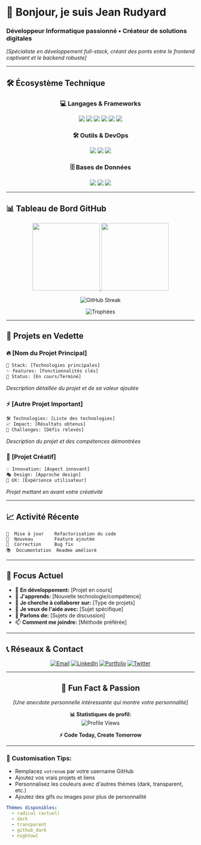 # 🚀 **Bonjour, je suis Jean Rudyard** 

### **Développeur Informatique passionné • Créateur de solutions digitales**

*[Spécialiste en développement full-stack, créant des ponts entre le frontend captivant et le backend robuste]*

---

## 🛠️ **Écosystème Technique**

<div align="center">

### **💻 Langages & Frameworks**
<p>
  <img src="https://img.shields.io/badge/JavaScript-F7DF1E?style=for-the-badge&logo=javascript&logoColor=black" />
  <img src="https://img.shields.io/badge/Python-3776AB?style=for-the-badge&logo=python&logoColor=white" />
  <img src="https://img.shields.io/badge/Java-007396?style=for-the-badge&logo=java&logoColor=white" />
  <img src="https://img.shields.io/badge/React-61DAFB?style=for-the-badge&logo=react&logoColor=black" />
  <img src="https://img.shields.io/badge/Node.js-339933?style=for-the-badge&logo=nodedotjs&logoColor=white" />
  <img src="https://img.shields.io/badge/Django-092E20?style=for-the-badge&logo=django&logoColor=white" />
</p>

### **🛠️ Outils & DevOps**
<p>
  <img src="https://img.shields.io/badge/Git-F05032?style=for-the-badge&logo=git&logoColor=white" />
  <img src="https://img.shields.io/badge/Docker-2496ED?style=for-the-badge&logo=docker&logoColor=white" />
  <img src="https://img.shields.io/badge/VS_Code-007ACC?style=for-the-badge&logo=visualstudiocode&logoColor=white" />
</p>

### **🗄️ Bases de Données**
<p>
  <img src="https://img.shields.io/badge/MySQL-4479A1?style=for-the-badge&logo=mysql&logoColor=white" />
  <img src="https://img.shields.io/badge/MongoDB-47A248?style=for-the-badge&logo=mongodb&logoColor=white" />
  <img src="https://img.shields.io/badge/PostgreSQL-4169E1?style=for-the-badge&logo=postgresql&logoColor=white" />
</p>

</div>

---

## 📊 **Tableau de Bord GitHub**

<div align="center">

<a href="https://github.com/votrenom">
  <img height="180em" src="https://github-readme-stats.vercel.app/api?username=votrenom&show_icons=true&theme=radical&hide_border=true&include_all_commits=true&count_private=true" />
  <img height="180em" src="https://github-readme-stats.vercel.app/api/top-langs/?username=votrenom&layout=compact&theme=radical&hide_border=true" />
</a>

<br/>

![GitHub Streak](https://streak-stats.demolab.com/?user=votrenom&theme=radical&hide_border=true)

![Trophées](https://github-profile-trophy.vercel.app/?username=votrenom&theme=radical&no-frame=true&row=2&column=4)

</div>

---

## 🌟 **Projets en Vedette**

### 🔥 **[Nom du Projet Principal]**
```bash
🎯 Stack: [Technologies principales] 
✨ Features: [Fonctionnalités clés]
🚀 Status: [En cours/Terminé]
```
*Description détaillée du projet et de sa valeur ajoutée*

### ⚡ **[Autre Projet Important]**
```bash
🛠️ Technologies: [Liste des technologies]
📈 Impact: [Résultats obtenus]
🔧 Challenges: [Défis relevés]
```
*Description du projet et des compétences démontrées*

### 🎨 **[Projet Créatif]**
```bash
💡 Innovation: [Aspect innovant]
🎭 Design: [Approche design]
📱 UX: [Expérience utilisateur]
```
*Projet mettant en avant votre créativité*

---

## 📈 **Activité Récente**

<!--START_SECTION:activity-->
```text
🔄  Mise à jour    Refactorisation du code  
🎉  Nouveau        Feature ajoutée  
🐛  Correction     Bug fix  
📚  Documentation  Readme amélioré  
```
<!--END_SECTION:activity-->

---

## 🎯 **Focus Actuel**

- 🔭 **En développement:** [Projet en cours]
- 🌱 **J'apprends:** [Nouvelle technologie/compétence]
- 👯 **Je cherche à collaborer sur:** [Type de projets]
- 🤔 **Je veux de l'aide avec:** [Sujet spécifique]
- 💬 **Parlons de:** [Sujets de discussion]
- 📫 **Comment me joindre:** [Méthode préférée]

---

## 📞 **Réseaux & Contact**

<div align="center">

[![Email](https://img.shields.io/badge/Email_Pro-D14836?style=for-the-badge&logo=gmail&logoColor=white)](mailto:votre.email@domain.com)
[![LinkedIn](https://img.shields.io/badge/LinkedIn_Pro-0077B5?style=for-the-badge&logo=linkedin&logoColor=white)](https://linkedin.com/in/votrelien)
[![Portfolio](https://img.shields.io/badge/Portfolio_🚀-000000?style=for-the-badge&logo=vercel&logoColor=white)](https://votresite.com)
[![Twitter](https://img.shields.io/badge/Twitter_💬-1DA1F2?style=for-the-badge&logo=twitter&logoColor=white)](https://twitter.com/votrecompte)

</div>

---

<div align="center">

## 💫 **Fun Fact & Passion**

*[Une anecdote personnelle intéressante qui montre votre personnalité]*

**📊 Statistiques de profil:**  
![Profile Views](https://komarev.com/ghpvc/?username=votrenom&color=blueviolet&style=flat-square)

**⚡ Code Today, Create Tomorrow**

</div>

---

### 🎨 **Customisation Tips:**
- Remplacez `votrenom` par votre username GitHub
- Ajoutez vos vrais projets et liens
- Personnalisez les couleurs avec d'autres thèmes (dark, transparent, etc.)
- Ajoutez des gifs ou images pour plus de personnalité

```yaml
Thèmes disponibles: 
  - radical (actuel)
  - dark
  - transparent
  - github_dark
  - nightowl
```

